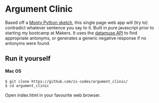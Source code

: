 # Argument Clinic

Based off a [Monty Python sketch](https://www.youtube.com/watch?v=ohDB5gbtaEQ), this single page web app will (try to) contradict whatever sentence you say to it. Built in pure javascript prior to starting my bootcamp at Makers. It uses the [datamuse API](https://www.datamuse.com/api/) to find appropriate antonyms, or generates a generic negative response if no antonyms were found.

## Run it yourself

#### Mac OS
```sh
$ git clone https://github.com/zi-codes/argument_clinic/
$ cd argument_clinic
```

Open index.html in your favourite web browser.


